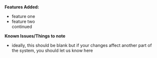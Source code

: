 **Features Added:**

* feature one
* feature two\
continued

**Known Issues/Things to note**
* ideally, this should be blank but if your changes affect another part of the system, you should let us know here
